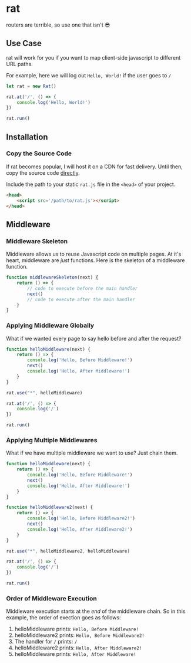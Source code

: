 # rat
routers are terrible, so use one that isn't 😎

## Use Case
rat will work for you if you want to map client-side javascript to different URL paths.

For example, here we will log out `Hello, World!` if the user goes to `/`
```js
let rat = new Rat()

rat.at('/', () => {
    console.log('Hello, World!')
})

rat.run()
```

## Installation

### Copy the Source Code
If rat becomes popular, I will host it on a CDN for fast delivery. Until then, copy the source code [directly](https://raw.githubusercontent.com/Phillip-England/rat/main/index.js).

Include the path to your static `rat.js` file in the `<head>` of your project.
```html
<head>
    <script src='/path/to/rat.js'></script>
</head>
```

## Middleware


### Middleware Skeleton
Middleware allows us to reuse Javascript code on multiple pages. At it's heart, middleware are *just* functions. Here is the skeleton of a middleware function.
```js
function middlewareSkeleton(next) {
    return () => {
        // code to execute before the main handler
        next()
        // code to execute after the main handler
    }
}
```

### Applying Middleware Globally
What if we wanted every page to say hello before and after the request?
```js
function helloMiddleware(next) {
    return () => {
        console.log('Hello, Before Middleware!')
        next()
        console.log('Hello, After Middleware!')
    }
}

rat.use("*", helloMiddleware)

rat.at('/', () => {
    console.log('/')
})

rat.run()
```

### Applying Multiple Middlewares
What if we have multiple middleware we want to use? Just chain them.
```js
function helloMiddleware(next) {
    return () => {
        console.log('Hello, Before Middleware!')
        next()
        console.log('Hello, After Middleware!')
    }
}

function helloMiddleware2(next) {
    return () => {
        console.log('Hello, Before Middleware2!')
        next()
        console.log('Hello, After Middleware2!')
    }
}

rat.use("*", helloMiddleware2, helloMiddleware)

rat.at('/', () => {
    console.log('/')
})

rat.run()
```

### Order of Middleware Execution
Middleware execution starts at the *end* of the middleware chain. So in this example, the order of exection goes as follows:

1. helloMiddleware prints: `Hello, Before Middleware!`
2. helloMiddleware2 prints: `Hello, Before Middleware2!`
3. The handler for `/` prints: `/`
4. helloMiddleware2 prints: `Hello, After Middleware2!`
5. helloMiddleware prints: `Hello, After Middleware!`





